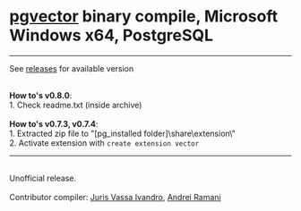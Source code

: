 # [pgvector](https://github.com/pgvector/pgvector) binary compile, Microsoft Windows x64, PostgreSQL
<hr>
See <a href="https://github.com/andreiramani/pgvector_pgsql_windows/releases">releases</a> for available version
<br><br><p></p>
<b>How to's v0.8.0</b>:
<br>
1. Check readme.txt (inside archive)<br>
<br>
<b>How to's v0.7.3, v0.7.4</b>:
<br>
1. Extracted zip file to "[pg_installed folder]\share\extension\"<br>
2. Activate extension with <code>create extension vector</code>
<br>
<p></p>
<hr>
<br>
Unofficial release.
<br><br>
Contributor compiler: <a href="https://github.com/vjivandro">Juris Vassa Ivandro</a>, <a href="https://github.com/andreiramani">Andrei Ramani</a> 
